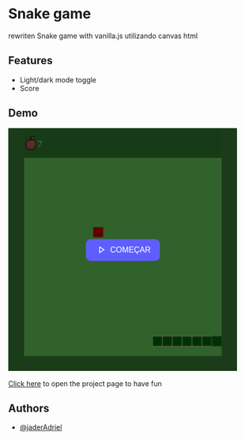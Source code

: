 
# Snake game

rewriten Snake game with vanilla.js utilizando canvas html

## Features

- Light/dark mode toggle
- Score

## Demo

![Logo](https://github.com/jaderAdriel/snake-game/blob/main/assets/game-preview.png?raw=true)

[Click here](https://jaderadriel.github.io/snake-game/) to open the project page to have fun


## Authors

- [@jaderAdriel](https://www.github.com/jaderAdriel)

